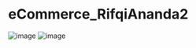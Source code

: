 # eCommerce_RifqiAnanda2

![image](https://user-images.githubusercontent.com/87416222/225792924-11f32bda-14cf-4e02-87f7-280279b8f1e6.png)
![image](https://user-images.githubusercontent.com/87416222/225793114-a2e36b83-1b26-4176-94cc-a916a3baee40.png)
